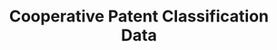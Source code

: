 ---
bigquery: https://console.cloud.google.com/bigquery?p=patents-public-data&d=cpc&page=dataset
citation: '“Cooperative Patent Classification” by the EPO and USPTO, for public use. '
contributors: EPO, USPTO
cost: None
description: Cooperative Patent Classification Data contains the scheme and definitions
  of the Cooperative Patent Classification system for classifying patent documents.
  The CPC is the result of a partnership between the EPO and the USPTO in their joint
  effort to develop a common, internationally compatible classification system for
  technical documents, in particular patent publications, which will be used by both
  offices in the patent granting process
documentation: https://www.cooperativepatentclassification.org/cpcSchemeAndDefinitions
last_edit: 04/08/2022, 07:23:57
location: https://www.cooperativepatentclassification.org/index
maintained_by: USPTO, EPO
schema_fields:
- status
- date_revised
- applicationReferences
- sizeCache
- dateRevised
- limiting_references
- informative_references
- notAllocatable
- additional_only
- level
- title_part
- titleFull
- titlePart
- limitingReferences
- synonyms
- childGroups
- parents
- not_allocatable
- breakdownCode
- informativeReferences
- residualReferences
- children
- symbol
- definition
- glossary
- residual_references
- application_references
- title_full
- child_groups
- breakdown_code
- ipc_concordant
- ipcConcordant
shortname: cooperative_patent_classification
tags:
- patents
- science
title: Cooperative Patent Classification Data
uuid: 984374a7-16e9-4b35-9445-458daceb01bf
---